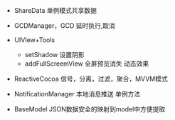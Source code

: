 * ShareData 单例模式共享数据
* GCDManager，GCD 延时执行,取消  
* UIVIew+Tools
  * setShadow 设置阴影
  * addFullScreemView 全屏预览消失 动态效果

* ReactiveCocoa 信号，分离，过滤，聚合，MVVM模式
* NotificationManager 本地消息推送 单例方法

* BaseModel JSON数据安全的映射到model中方便提取